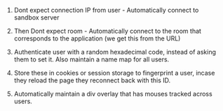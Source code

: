 
1) Dont expect connection IP from user - Automatically connect to sandbox server

2) Then Dont expect room - Automatically connect to the room that corresponds to the application (we get this from the URL)

3) Authenticate user with a random hexadecimal code, instead of asking them to set it. Also maintain a name map for all users. 

4) Store these in cookies or session storage to fingerprint a user, incase they reload the page they reconnect back with this ID.

5) Automatically maintain a div overlay that has mouses tracked across users. 


